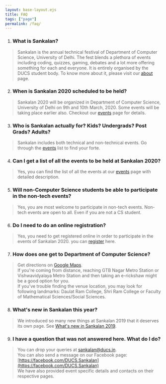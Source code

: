 ```yaml
---
layout: base-layout.ejs
title: FAQ
tags: ["page"]
permalink: /faq/
---
```


1. ### What is Sankalan?

> Sankalan is the annual technical festival of Department of Computer Science, University of Delhi. The fest blends a plethora of events including coding, quizzes, gaming, debates and a lot more offering something for each and everyone. It is entirely organised by the DUCS student body. To know more about it, please visit our [about](/about/) page.

2. ### When is Sankalan 2020 scheduled to be held?

> Sankalan 2020 will be organized in Department of Computer Science, University of Delhi on 9th and 10th March, 2020. Some events will be taking place earlier also. Checkout our [events](/events/) page for details.

3. ### Who is Sankalan actually for? Kids? Undergrads? Post Grads? Adults?

> Sankalan includes both technical and non-technical events. Go through the [events](/events/) list to find your forte.

4. ### Can I get a list of all the events to be held at Sankalan 2020?

> Yes, you can find the list of all the events at our [events](/events/) page with detailed description.

5. ### Will non-Computer Science students be able to participate in the non-tech events?

> Yes, you are most welcome to participate in non-tech events. Non-tech events are open to all. Even if you are not a CS student.

6. ### Do I need to do an online registration?

> Yes, you need to get registered online in order to participate in the events of Sankalan 2020. you can [register](/resister/) here.

7. ### How does one get to Department of Computer Science?

> Get directions on <a href="https://goo.gl/maps/vikER7ewLJwSJdg67" target="_blank">Google Maps</a>.  
> If you're coming from distance, reaching GTB Nagar Metro Station or Vishwavidyalaya Metro Station and then taking an e-rickshaw might be a good option for you.  
> If you've trouble finding the venue location, you may look for following landmarks: Daulat Ram College, Shri Ram College or Faculty of Mathematical Sciences/Social Sciences.

8. ### What's new in Sankalan this year?

> We introduced so many new things at Sankalan 2019 that it deserves its own page. See [What's new in Sankalan 2019](/whats-new/).

9. ### I have a question that was not answered here. What do I do?

> You can drop your queries at [sankalan@ducs.in](mailto:sankalan@ducs.in).  
> You can also send a message on our Facebook page: [https://facebook.com/DUCS.Sankalan](https://facebook.com/DUCS.Sankalan)  
> We have also provided event specific details and contacts on their respective pages.
